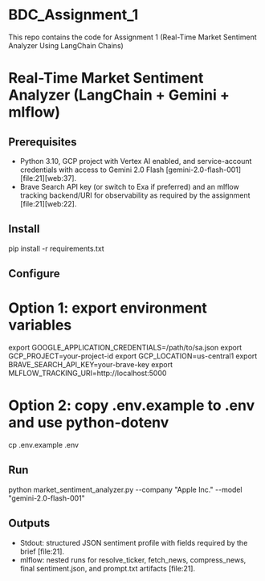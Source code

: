 # BDC_Assignment_1
This repo contains the code for Assignment 1 (Real-Time Market Sentiment  Analyzer Using LangChain Chains)

# Real-Time Market Sentiment Analyzer (LangChain + Gemini + mlflow)

## Prerequisites
- Python 3.10, GCP project with Vertex AI enabled, and service-account credentials with access to Gemini 2.0 Flash [gemini-2.0-flash-001] [file:21][web:37].
- Brave Search API key (or switch to Exa if preferred) and an mlflow tracking backend/URI for observability as required by the assignment [file:21][web:22].

## Install
pip install -r requirements.txt

## Configure
# Option 1: export environment variables
export GOOGLE_APPLICATION_CREDENTIALS=/path/to/sa.json
export GCP_PROJECT=your-project-id
export GCP_LOCATION=us-central1
export BRAVE_SEARCH_API_KEY=your-brave-key
export MLFLOW_TRACKING_URI=http://localhost:5000

# Option 2: copy .env.example to .env and use python-dotenv
cp .env.example .env

## Run
python market_sentiment_analyzer.py --company "Apple Inc." --model "gemini-2.0-flash-001"

## Outputs
- Stdout: structured JSON sentiment profile with fields required by the brief [file:21].
- mlflow: nested runs for resolve_ticker, fetch_news, compress_news, final sentiment.json, and prompt.txt artifacts [file:21].

